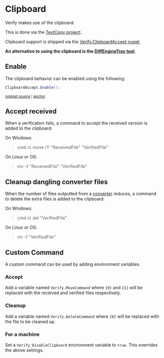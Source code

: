 <!--
GENERATED FILE - DO NOT EDIT
This file was generated by [MarkdownSnippets](https://github.com/SimonCropp/MarkdownSnippets).
Source File: /docs/mdsource/clipboard.source.md
To change this file edit the source file and then run MarkdownSnippets.
-->

# Clipboard

Verify makes use of the clipboard.

This is done via the [TextCopy project](https://github.com/CopyText/TextCopy).

Clipboard support is shipped via the [Verify.ClipboardAccept nuget](https://www.nuget.org/packages/Verify.ClipboardAccept/).

**An alternative to using the clipboard is the [DiffEngineTray tool](https://github.com/VerifyTests/DiffEngine/blob/master/docs/tray.md).**


## Enable

The clipboard behavior can be enabled using the following:

<!-- snippet: EnableClipboard -->
<a id='snippet-EnableClipboard'></a>
```cs
ClipboardAccept.Enable();
```
<sup><a href='/src/Verify.Tests/Snippets/Snippets.cs#L31-L35' title='Snippet source file'>snippet source</a> | <a href='#snippet-EnableClipboard' title='Start of snippet'>anchor</a></sup>
<!-- endSnippet -->


## Accept received

When a verification fails, a command to accept the received version is added to the clipboard:

On Windows:

> cmd /c move /Y "ReceivedFile" "VerifiedFile"

On Linux or OS:

> mv -f "ReceivedFile" "VerifiedFile"


## Cleanup dangling converter files

When the number of files outputted from a [converter](converter.md) reduces, a command to delete the extra files is added to the clipboard:

On Windows:

> cmd /c del "VerifiedFile"

On Linux or OS:

> rm -f "VerifiedFile"


## Custom Command

A custom command can be used by adding environment variables.


### Accept

Add a variable named `Verify.MoveCommand` where `{0}` and `{1}` will be replaced with the received and verified files respectively.


### Cleanup

Add a variable named `Verify.DeleteCommand` where `{0}` will be replaced with the file to be cleaned up.


### For a machine

Set a `Verify_DisableClipboard` environment variable to `true`. This overrides the above settings.
